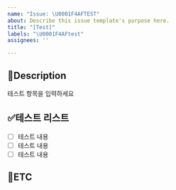 ```yaml
---
name: "Issue: \U0001F4AFTEST"
about: Describe this issue template's purpose here.
title: "[Test]"
labels: "\U0001F4AFtest"
assignees: ''

---
```


📝Description
-
테스트 항목을 입력하세요

✅테스트 리스트
-
- [ ] 테스트 내용
- [ ] 테스트 내용
- [ ] 테스트 내용

🐾ETC
-

